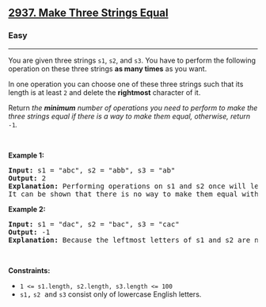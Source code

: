 <h2><a href="https://leetcode.com/problems/make-three-strings-equal/">2937. Make Three Strings Equal</a></h2><h3>Easy</h3><hr><div><p>You are given three strings <code>s1</code>, <code>s2</code>, and <code>s3</code>. You have to perform the following operation on these three strings <strong>as many times</strong> as you want<!-- notionvc: b5178de7-3318-4129-b7d9-726b47e90621 -->.</p>

<p>In one operation you can choose one of these three strings such that its length is at least <code>2</code><!-- notionvc: 3342ac46-33c8-4010-aacd-e58678ce31ef --> and delete the <strong>rightmost</strong> character of it.</p>

<p>Return <em>the <strong>minimum</strong> number of operations you need to perform to make the three strings equal if there is a way to make them equal, otherwise, return </em><code>-1</code><em>.</em></p>

<p>&nbsp;</p>
<p><strong class="example">Example 1:</strong></p>

<pre><strong>Input:</strong> s1 = "abc", s2 = "abb", s3 = "ab"
<strong>Output:</strong> 2
<strong>Explanation:</strong> Performing operations on s1 and s2 once will lead to three equal strings.
It can be shown that there is no way to make them equal with less than two operations.</pre>

<p><strong class="example">Example 2:</strong></p>

<pre><strong>Input:</strong> s1 = "dac", s2 = "bac", s3 = "cac"
<strong>Output:</strong> -1
<strong>Explanation:</strong> Because the leftmost letters<!-- notionvc: 47239f7c-eec1-49f8-af79-c206ec88cb07 --> of s1 and s2 are not equal, they could not be equal after any number of operations. So the answer is -1.
</pre>

<p>&nbsp;</p>
<p><strong>Constraints:</strong></p>

<ul>
	<li><code>1 &lt;= s1.length, s2.length, s3.length &lt;= 100</code></li>
	<li><font face="monospace"><code>s1</code>,</font> <code><font face="monospace">s2</font></code><font face="monospace"> and</font> <code><font face="monospace">s3</font></code> consist only of lowercase English letters.</li>
</ul>
</div>